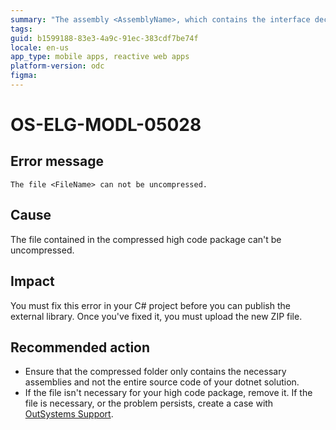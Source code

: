 ```yaml
---
summary: "The assembly <AssemblyName>, which contains the interface decorated with the OSInterface attribute, is not located in the root directory of the zip file."
tags:
guid: b1599188-83e3-4a9c-91ec-383cdf7be74f
locale: en-us
app_type: mobile apps, reactive web apps
platform-version: odc
figma: 
---
```


# OS-ELG-MODL-05028

## Error message

`The file <FileName> can not be uncompressed.`

## Cause

The file contained in the compressed high code package can't be uncompressed.

## Impact

You must fix this error in your C# project before you can publish the external library. Once you've fixed it, you must upload the new ZIP file.

## Recommended action

* Ensure that the compressed folder only contains the necessary assemblies and not the entire source code of your dotnet solution.
* If the file isn't necessary for your high code package, remove it. If the file is necessary, or the problem persists, create a case with [OutSystems Support](https://www.outsystems.com/support/portal/open-support-case?ErrorCode=OS-ELG-MODL-05028).
